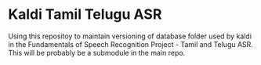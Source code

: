 # Kaldi Tamil Telugu ASR
Using this repositoy to maintain versioning of database folder used by kaldi in the Fundamentals of Speech Recognition Project - Tamil and Telugu ASR. This will be probably be a submodule in the main repo.
